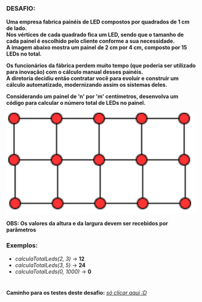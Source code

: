 #

<h3>DESAFIO:</h3>

**Uma empresa fabrica painéis de LED compostos por quadrados de 1 cm de lado.**
<br>
**Nos vértices de cada quadrado fica um LED, sendo que o tamanho de cada painel é escolhido pelo cliente conforme a sua necessidade.**
<br>
**A imagem abaixo mostra um painel de 2 cm por 4 cm, composto por 15 LEDs no total.**

**Os funcionários da fábrica perdem muito tempo (que poderia ser utilizado para inovação) com o cálculo manual desses painéis.**
<br>
**A diretoria decidiu então contratar você para evoluir e construir um cálculo automatizado, modernizando assim os sistemas deles.**

**Considerando um painel de 'n' por 'm' centímetros, desenvolva um código para calcular o número total de LEDs no painel.**

![imagem do desafio 7](https://github.com/jeffersontavaresdm/desafios/blob/main/src/main/resources/desafio_07-img.png)

**OBS: Os valores da altura e da largura devem ser recebidos por parâmetros**

<h3>Exemplos:</h3>

- _calculaTotalLeds(2, 3)_ → **12**
- _calculaTotalLeds(3, 5)_ → **24**
- _calculaTotalLeds(0, 1000)_ → **0**

#

**Caminho para os testes deste desafio:** [_só clicar aqui :D_](https://github.com/jeffersontavaresdm/desafios/tree/main/src/test/java/desafios/desafio_07)